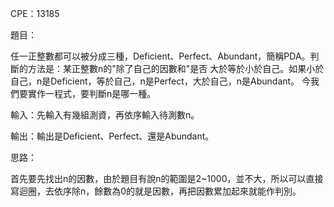 CPE：13185

題目：

任一正整數都可以被分成三種，Deficient、Perfect、Abundant，簡稱PDA。判斷的方法是：某正整數n的"除了自己的因數和"是否
大於等於小於自己。如果小於自己，n是Deficient，等於自己，n是Perfect，大於自己，n是Abundant。
今我們要實作一程式，要判斷n是哪一種。

輸入：先輸入有幾組測資，再依序輸入待測數n。

輸出：輸出是Deficient、Perfect、還是Abundant。

思路：

首先要先找出n的因數，由於題目有說n的範圍是2~1000，並不大，所以可以直接寫迴圈，去依序除n，餘數為0的就是因數，再把因數累加起來就能作判別。
